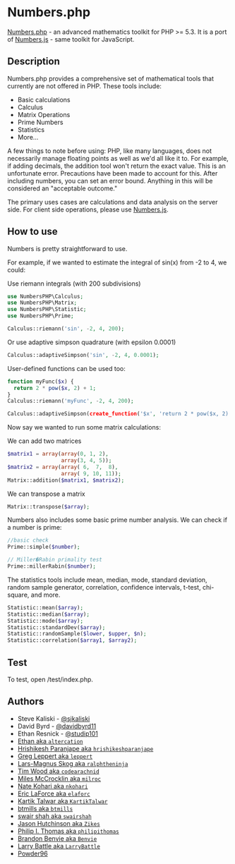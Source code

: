 # Numbers.php
[Numbers.php](https://github.com/powder96/numbers.php/) - an advanced mathematics toolkit for PHP >= 5.3. It is a port of [Numbers.js](https://github.com/sjkaliski/numbers.js/) - same toolkit for JavaScript.

## Description

Numbers.php provides a comprehensive set of mathematical tools that currently are not offered in PHP.  These tools include:

* Basic calculations
* Calculus
* Matrix Operations
* Prime Numbers
* Statistics
* More...

A few things to note before using: PHP, like many languages, does not necessarily manage floating points as well as we'd all like it to. For example, if adding decimals, the addition tool won't return the exact value. This is an unfortunate error. Precautions have been made to account for this. After including numbers, you can set an error bound. Anything in this will be considered an "acceptable outcome."

The primary uses cases are calculations and data analysis on the server side. For client side operations, please use [Numbers.js](https://github.com/sjkaliski/numbers.js/).

## How to use

Numbers is pretty straightforward to use.

For example, if we wanted to estimate the integral of sin(x) from -2 to 4, we could:

Use riemann integrals (with 200 subdivisions)
```php
use NumbersPHP\Calculus;
use NumbersPHP\Matrix;
use NumbersPHP\Statistic;
use NumbersPHP\Prime;

Calculus::riemann('sin', -2, 4, 200);
```

Or use adaptive simpson quadrature (with epsilon 0.0001)

```php
Calculus::adaptiveSimpson('sin', -2, 4, 0.0001);
```

User-defined functions can be used too:

```php
function myFunc($x) {
  return 2 * pow($x, 2) + 1;
}
Calculus::riemann('myFunc', -2, 4, 200);

Calculus::adaptiveSimpson(create_function('$x', 'return 2 * pow($x, 2) + 1;'), -2, 4, 0.0001);
```

Now say we wanted to run some matrix calculations:

We can add two matrices

```php
$matrix1 = array(array(0, 1, 2),
				 array(3, 4, 5));
$matrix2 = array(array( 6,  7,  8),
				 array( 9, 10, 11));
Matrix::addition($matrix1, $matrix2);
```

We can transpose a matrix

```php
Matrix::transpose($array);
```

Numbers also includes some basic prime number analysis.  We can check if a number is prime:

```php
//basic check
Prime::simple($number);

// Miller�Rabin primality test
Prime::millerRabin($number);
```

The statistics tools include mean, median, mode, standard deviation, random sample generator, correlation, confidence intervals, t-test, chi-square, and more.

```php
Statistic::mean($array);
Statistic::median($array);
Statistic::mode($array);
Statistic::standardDev($array);
Statistic::randomSample($lower, $upper, $n);
Statistic::correlation($array1, $array2);
```

## Test

To test, open /test/index.php.

## Authors
* Steve Kaliski - [@sjkaliski](http://twitter.com/sjkaliski)
* David Byrd - [@davidbyrd11](http://twitter.com/davidbyrd11)
* Ethan Resnick - [@studip101](http://twitter.com/studip101)
* [Ethan aka `altercation`](https://github.com/altercation)
* [Hrishikesh Paranjape aka `hrishikeshparanjape`](https://github.com/hrishikeshparanjape)
* [Greg Leppert aka `leppert`](https://github.com/leppert)
* [Lars-Magnus Skog aka `ralphtheninja`](https://github.com/ralphtheninja)
* [Tim Wood aka `codearachnid`](https://github.com/codearachnid)
* [Miles McCrocklin aka `milroc`](https://github.com/milroc)
* [Nate Kohari aka `nkohari`](https://github.com/nkohari)
* [Eric LaForce aka `elaforc`](https://github.com/elaforc)
* [Kartik Talwar aka `KartikTalwar`](https://github.com/KartikTalwar)
* [btmills aka `btmills`](https://github.com/btmills)
* [swair shah aka `swairshah`](https://github.com/swairshah)
* [Jason Hutchinson aka `Zikes`](https://github.com/Zikes)
* [Philip I. Thomas aka `philipithomas`](https://github.com/philipithomas)
* [Brandon Benvie aka `Benvie`](https://github.com/Benvie)
* [Larry Battle aka `LarryBattle`](https://github.com/LarryBattle)
* [Powder96](https://github.com/powder96/)